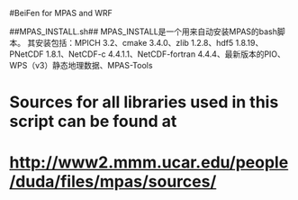 #BeiFen
for MPAS and WRF


##MPAS_INSTALL.sh##
MPAS_INSTALL是一个用来自动安装MPAS的bash脚本。
其安装包括：MPICH 3.2、cmake 3.4.0、zlib 1.2.8、hdf5 1.8.19、PNetCDF 1.8.1、NetCDF-c 4.4.1.1、NetCDF-fortran 4.4.4、最新版本的PIO、WPS（v3）静态地理数据、MPAS-Tools

# Sources for all libraries used in this script can be found at
# http://www2.mmm.ucar.edu/people/duda/files/mpas/sources/ 
